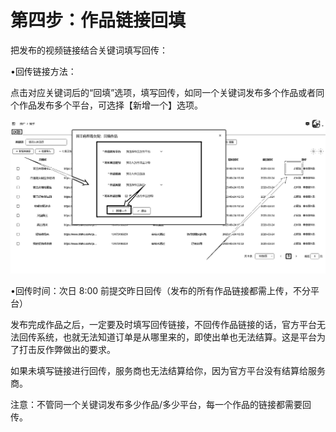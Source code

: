 # 第四步：作品链接回填

把发布的视频链接结合关键词填写回传：

•回传链接方法：

点击对应关键词后的“回填”选项，填写回传，如同一个关键词发布多个作品或者同个作品发布多个平台，可选择【新增一个】选项。

![](img/a897a175ecba790214c96b9eb15bb7d0.png)

•回传时间：次日 8:00 前提交昨日回传（发布的所有作品链接都需上传，不分平台）

发布完成作品之后，一定要及时填写回传链接，不回传作品链接的话，官方平台无法回传系统，也就无法知道订单是从哪里来的，即使出单也无法结算。这是平台为了打击反作弊做出的要求。

如果未填写链接进行回传，服务商也无法结算给你，因为官方平台没有结算给服务商。

注意：不管同一个关键词发布多少作品/多少平台，每一个作品的链接都需要回传。